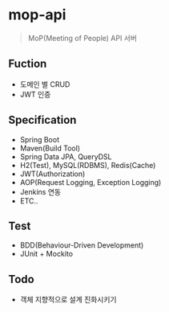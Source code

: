 # mop-api
> MoP(Meeting of People) API 서버  

## Fuction
* 도메인 별 CRUD
* JWT 인증

## Specification
* Spring Boot
* Maven(Build Tool)
* Spring Data JPA, QueryDSL
* H2(Test), MySQL(RDBMS), Redis(Cache)
* JWT(Authorization)
* AOP(Request Logging, Exception Logging)
* Jenkins 연동
* ETC..

## Test
* BDD(Behaviour-Driven Development)
* JUnit + Mockito 

## Todo
* 객체 지향적으로 설계 진화시키기
